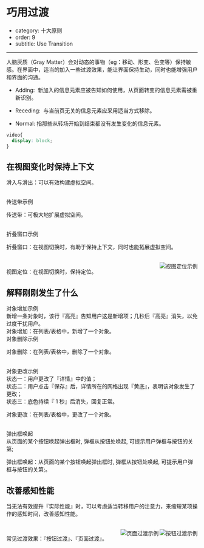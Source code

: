 # 巧用过渡

- category: 十大原则
- order: 9
- subtitle: Use Transition

---

人脑灰质（Gray Matter）会对动态的事物（eg：移动、形变、色变等）保持敏感。在界面中，适当的加入一些过渡效果，能让界面保持生动，同时也能增强用户和界面的沟通。

- Adding:  新加入的信息元素应被告知如何使用，从页面转变的信息元素需被重新识别。

- Receding:  与当前页无关的信息元素应采用适当方式移除。

- Normal: 指那些从转场开始到结束都没有发生变化的信息元素。

````css
video{
  display: block;
}
````

## 在视图变化时保持上下文

<div class="preview-image-boxes cleafix">
  <span>
    <div class="preview-image-box">
      <div class="video-player" style="position: relative;"></div>
      <div class="preview-image-title"></div>
     <div class="preview-image-description"></div>
    </div>
  </span>
</div>

滑入与滑出：可以有效构建虚拟空间。

<br>

<div class="preview-image-boxes cleafix">
  <span>
    <div class="preview-image-box">
      <div class="video-player" style="position: relative;"></div>
      <div class="preview-image-title">传送带示例</div>
     <div class="preview-image-description"></div>
    </div>
  </span>
</div>

传送带：可极大地扩展虚拟空间。

<br>

<div class="preview-image-boxes cleafix">
  <span>
    <div class="preview-image-box">
      <div class="video-player" style="position: relative;"></div>
      <div class="preview-image-title">折叠窗口示例</div>
     <div class="preview-image-description"></div>
    </div>
  </span>
</div>

折叠窗口：在视图切换时，有助于保持上下文，同时也能拓展虚拟空间。

<br>

<img class="preview-img" align="right" alt="视图定位示例" description="点击评论 A 的『查看对话』时，系统随即跳转至新界面，置顶并高亮评论 A ，以便用户快速识别评论 A 在该对话中的位置。" src="https://os.alipayobjects.com/rmsportal/MjXZjESTHYphDUE.png">


视图定位：在视图切换时，保持定位。

## 解释刚刚发生了什么
<div class="preview-image-boxes cleafix">
  <span>
    <div class="preview-image-box">
      <div class="video-player" style="position: relative;"></div>
      <div class="preview-image-title">对象增加示例</div>
     <div class="preview-image-description">新增一条对象时，该行『高亮』告知用户这是新增项；几秒后『高亮』消失，以免过度干扰用户。</div>
    </div>
  </span>
</div>
对象增加：在列表/表格中，新增了一个对象。

<br>
<div class="preview-image-boxes cleafix">
  <span>
    <div class="preview-image-box">
      <div class="video-player" style="position: relative;"></div>
      <div class="preview-image-title">对象删除示例</div>
     <div class="preview-image-description"></div>
    </div>
  </span>
</div>

对象删除：在列表/表格中，删除了一个对象。

<br>
<div class="preview-image-boxes cleafix">
  <span>
    <div class="preview-image-box">
      <div class="video-player" style="position: relative;"></div>
      <div class="preview-image-title">对象更改示例</div>
     <div class="preview-image-description">状态一：用户更改了『详情』中的值；<br>
     状态二：用户点击『保存』后，详情所在的网格出现『黄底』，表明该对象发生了更改；<br>状态三：底色持续『 1 秒』后消失，回复正常。</div>
    </div>
  </span>
</div>

对象更改：在列表/表格中，更改了一个对象。

<br>
<div class="preview-image-boxes cleafix">
  <span>
    <div class="preview-image-box">
      <div class="video-player" style="position: relative;"></div>
      <div class="preview-image-title">弹出框唤起</div>
     <div class="preview-image-description">从页面的某个按钮唤起弹出框时, 弹框从按钮处唤起, 可提示用户弹框与按钮的关第;</div>
    </div>
  </span>
</div>

弹出框唤起：从页面的某个按钮唤起弹出框时, 弹框从按钮处唤起, 可提示用户弹框与按钮的关第;。


## 改善感知性能

当无法有效提升『实际性能』时，可以考虑适当转移用户的注意力，来缩短某项操作的感知时间，改善感知性能。

<br>

<img class="preview-img" align="right" alt="按钮过渡示例" src="https://os.alipayobjects.com/rmsportal/MjXZjESTHYphDUE.png">

<img class="preview-img" align="right" alt="页面过渡示例" src="https://os.alipayobjects.com/rmsportal/MjXZjESTHYphDUE.png">


常见过渡效果：『按钮过渡』、『页面过渡』。


<script src="/static/motionDemoLoad.js"></script>
